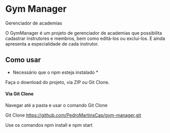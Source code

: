 # Gym Manager

Gerenciador de academias

O GymManager é um projeto de gerenciador de academias que possibilita cadastrar instrutores e membros, bem como editá-los ou exclui-los. E ainda apresenta a especialidade de cada instrutor.

## Como usar

* Necessário que o npm esteja instalado *

Faça o download do projeto, via ZIP ou Git Clone.

#### Via Git Clone

Navegar até a pasta e usar o comando Git Clone

Git Clone https://github.com/PedroMartinsCap/gym-manager.git

Use os comandos npm install e npm start